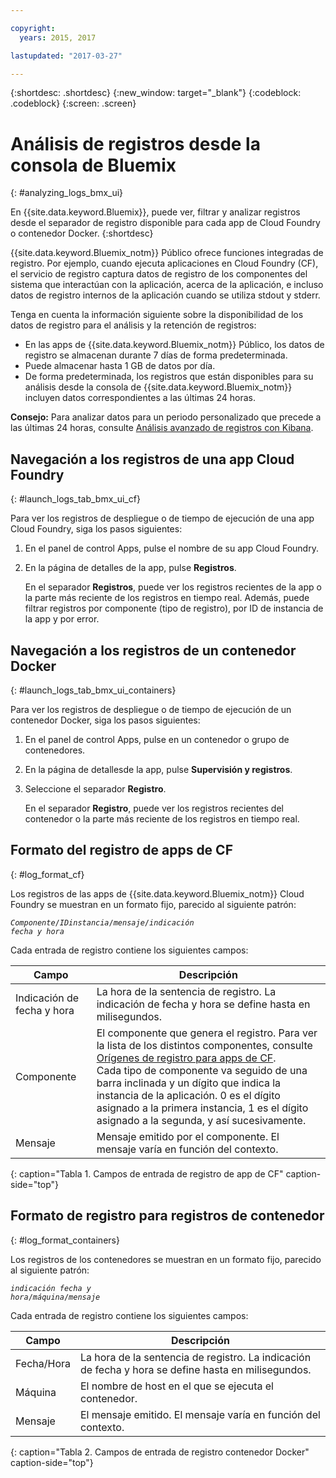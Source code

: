 ```yaml
---

copyright:
  years: 2015, 2017

lastupdated: "2017-03-27"

---
```



{:shortdesc: .shortdesc}
{:new_window: target="_blank"}
{:codeblock: .codeblock}
{:screen: .screen}

# Análisis de registros desde la consola de Bluemix
{: #analyzing_logs_bmx_ui}

En {{site.data.keyword.Bluemix}}, puede ver, filtrar y analizar registros desde el separador de registro disponible para cada app de Cloud Foundry o contenedor Docker.
{:shortdesc}

{{site.data.keyword.Bluemix_notm}} Público ofrece funciones integradas de registro. Por ejemplo, cuando ejecuta aplicaciones en Cloud Foundry (CF), el servicio de registro captura datos de registro de los componentes del sistema que interactúan con la aplicación, acerca de la aplicación, e incluso datos de registro internos de la aplicación cuando se utiliza stdout y stderr.

Tenga en cuenta la información siguiente sobre la disponibilidad de los datos de registro para el análisis y la retención de registros:

* En las apps de {{site.data.keyword.Bluemix_notm}} Público, los datos de registro se almacenan durante 7 días de forma predeterminada. 
* Puede almacenar hasta 1 GB de datos por día. 
* De forma predeterminada, los registros que están disponibles para su análisis desde la consola de {{site.data.keyword.Bluemix_notm}} incluyen datos correspondientes a las últimas 24 horas.

**Consejo:** Para analizar datos para un periodo personalizado que precede a las últimas 24 horas, consulte [Análisis avanzado de registros con Kibana](logging_analyzing_logs_Kibana.html#analyzing_logs_Kibana). 

##  Navegación a los registros de una app Cloud Foundry
{: #launch_logs_tab_bmx_ui_cf}

Para ver los registros de despliegue o de tiempo de ejecución de una app Cloud Foundry, siga los pasos siguientes:

1. En el panel de control Apps, pulse el nombre de su app Cloud Foundry. 
    
2. En la página de detalles de la app, pulse **Registros**.
    
    En el separador **Registros**, puede ver los registros recientes de la app o la parte más reciente de los registros en tiempo real. Además, puede filtrar registros por componente (tipo de registro), por ID de instancia de la app y por error.
    

##  Navegación a los registros de un contenedor Docker
{: #launch_logs_tab_bmx_ui_containers}

Para ver los registros de despliegue o de tiempo de ejecución de un contenedor Docker, siga los pasos siguientes:

1. En el panel de control Apps, pulse en un contenedor o grupo de contenedores. 
    
2. En la página de detallesde la app, pulse **Supervisión y registros**.

3. Seleccione el separador **Registro**.
    
    En el separador **Registro**, puede ver los registros recientes del contenedor o la parte más reciente de los registros en tiempo real. 

## Formato del registro de apps de CF
{: #log_format_cf}

Los registros de las apps de {{site.data.keyword.Bluemix_notm}} Cloud Foundry se muestran en un formato fijo, parecido al siguiente patrón:

<code><var class="keyword varname">Componente</var>/<var class="keyword varname">IDinstancia</var>/<var class="keyword varname">mensaje</var>/<var class="keyword varname">indicación fecha y hora</var></code>

Cada entrada de registro contiene los siguientes campos:

| Campo | Descripción |
|-------|-------------|
| Indicación de fecha y hora | La hora de la sentencia de registro. La indicación de fecha y hora se define hasta en milisegundos. |
| Componente | El componente que genera el registro. Para ver la lista de los distintos componentes, consulte [Orígenes de registro para apps de CF](logging_cf_apps.html#logging_bluemix_cf_apps_log_sources). <br> Cada tipo de componente va seguido de una barra inclinada y un dígito que indica la instancia de la aplicación. 0 es el dígito asignado a la primera instancia, 1 es el dígito asignado a la segunda, y así sucesivamente. |
| Mensaje | Mensaje emitido por el componente. El mensaje varía en función del contexto. |
{: caption="Tabla 1. Campos de entrada de registro de app de CF" caption-side="top"}


## Formato de registro para registros de contenedor
{: #log_format_containers}

Los registros de los contenedores se muestran en un formato fijo, parecido al siguiente patrón:

<code><var class="keyword varname">indicación fecha y hora</var>/<var class="keyword varname">máquina</var>/<var class="keyword varname">mensaje</var>  </code>

Cada entrada de registro contiene los siguientes campos:

| Campo | Descripción |
|-------|-------------|
| Fecha/Hora | La hora de la sentencia de registro. La indicación de fecha y hora se define hasta en milisegundos. |
| Máquina | El nombre de host en el que se ejecuta el contenedor. |
| Mensaje | El mensaje emitido. El mensaje varía en función del contexto. |
{: caption="Tabla 2. Campos de entrada de registro contenedor Docker" caption-side="top"}

